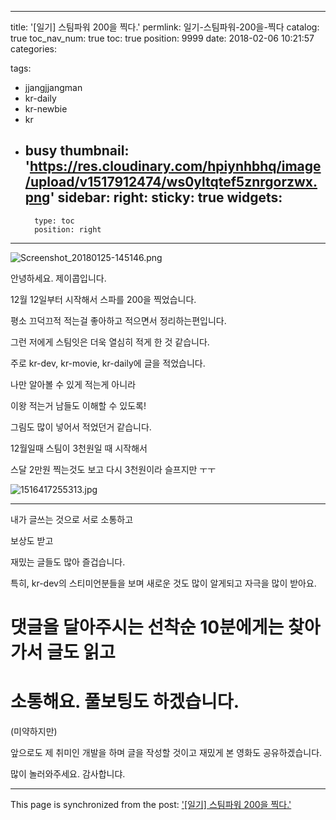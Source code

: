 
---
title: '[일기] 스팀파워 200을 찍다.'
permlink: 일기-스팀파워-200을-찍다
catalog: true
toc_nav_num: true
toc: true
position: 9999
date: 2018-02-06 10:21:57
categories:

tags:
- jjangjjangman
- kr-daily
- kr-newbie
- kr
- busy
thumbnail: 'https://res.cloudinary.com/hpiynhbhq/image/upload/v1517912474/ws0yltqtef5znrgorzwx.png'
sidebar:
    right:
        sticky: true
widgets:
    -
        type: toc
        position: right
---


![Screenshot_20180125-145146.png](https://res.cloudinary.com/hpiynhbhq/image/upload/v1517912474/ws0yltqtef5znrgorzwx.png)

안녕하세요. 제이콥입니다.

12월 12일부터 시작해서 스파를 200을 찍었습니다.

평소 끄덕끄적 적는걸 좋아하고 적으면서 정리하는편입니다.

그런 저에게 스팀잇은 더욱 열심히 적게 한 것 같습니다.

주로 kr-dev, kr-movie, kr-daily에 글을 적었습니다.

나만 알아볼 수 있게 적는게 아니라

이왕 적는거 남들도 이해할 수 있도록!

그림도 많이 넣어서 적었던거 같습니다.

12월일때 스팀이 3천원일 때 시작해서

스달 2만원 찍는것도 보고 다시 3천원이라 슬프지만 ㅜㅜ

![1516417255313.jpg](https://res.cloudinary.com/hpiynhbhq/image/upload/v1517912419/et7vbtx0xlkobjhp3rp1.jpg)

----

내가 글쓰는 것으로 서로 소통하고

보상도 받고 

재밌는 글들도 많아 즐겁습니다.

특히, kr-dev의 스티미언분들을 보며
새로운 것도 많이 알게되고 자극을 많이 받아요.

# 댓글을 달아주시는 선착순 10분에게는 찾아가서 글도 읽고
# 소통해요. 풀보팅도 하겠습니다. 
(미약하지만)

앞으로도 제 취미인 개발을 하며 글을 작성할 것이고
재밌게 본 영화도 공유하겠습니다.

많이 놀러와주세요.
감사합니댜.




- - -

This page is synchronized from the post: ['[일기] 스팀파워 200을 찍다.'](https://steempeak.com/@jacobyu/200-10)
